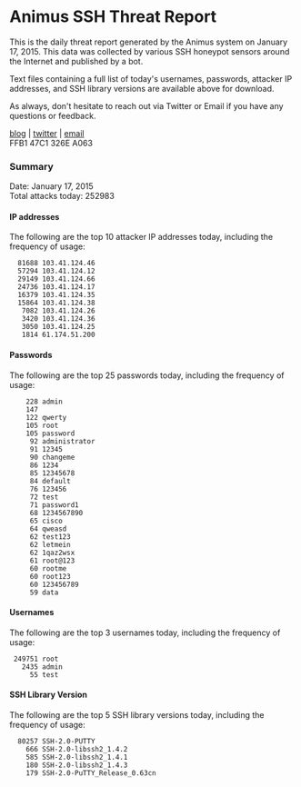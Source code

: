 # Animus SSH Threat Report

This is the daily threat report generated by the Animus system on January 17, 2015. This data was collected by various SSH honeypot sensors around the Internet and published by a bot.  

Text files containing a full list of today's usernames, passwords, attacker IP addresses, and SSH library versions are available above for download.  

As always, don't hesitate to reach out via Twitter or Email if you have any questions or feedback.  

[blog](http://morris.guru) | [twitter](https://twitter.com/andrew___morris) | [email](mailto:andrew@morris.guru)  
FFB1 47C1 326E A063  

### Summary

Date: January 17, 2015  
Total attacks today: 252983  

#### IP addresses
The following are the top 10 attacker IP addresses today, including the frequency of usage:
```
  81688 103.41.124.46
  57294 103.41.124.12
  29149 103.41.124.66
  24736 103.41.124.17
  16379 103.41.124.35
  15864 103.41.124.38
   7082 103.41.124.26
   3420 103.41.124.36
   3050 103.41.124.25
   1814 61.174.51.200
```

#### Passwords
The following are the top 25 passwords today, including the frequency of usage:
```
    228 admin
    147 
    122 qwerty
    105 root
    105 password
     92 administrator
     91 12345
     90 changeme
     86 1234
     85 12345678
     84 default
     76 123456
     72 test
     71 password1
     68 1234567890
     65 cisco
     64 qweasd
     62 test123
     62 letmein
     62 1qaz2wsx
     61 root@123
     60 rootme
     60 root123
     60 123456789
     59 data
```

#### Usernames
The following are the top 3 usernames today, including the frequency of usage:
```
 249751 root
   2435 admin
     55 test
```

#### SSH Library Version
The following are the top 5 SSH library versions today, including the frequency of usage:
```
  80257 SSH-2.0-PUTTY
    666 SSH-2.0-libssh2_1.4.2
    585 SSH-2.0-libssh2_1.4.1
    180 SSH-2.0-libssh2_1.4.3
    179 SSH-2.0-PuTTY_Release_0.63cn
```
